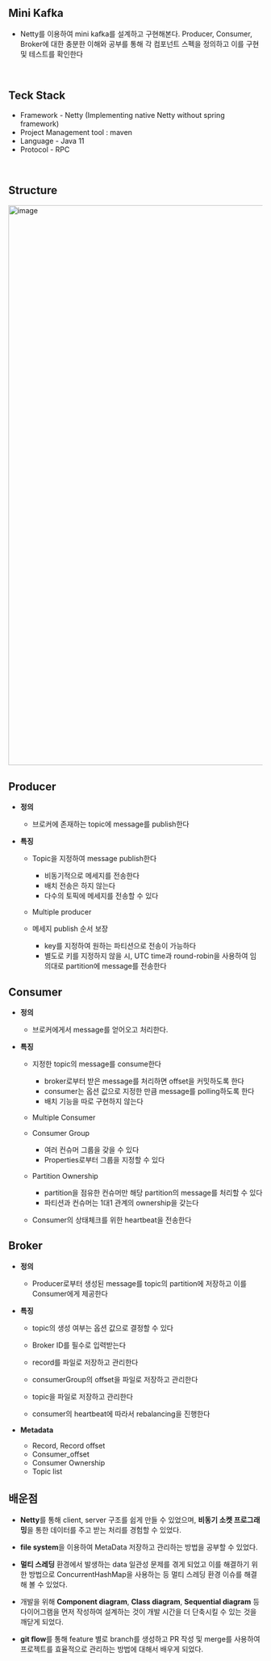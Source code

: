 ## Mini Kafka
- Netty를 이용하여 mini kafka를 설계하고 구현해본다. Producer, Consumer, Broker에 대한 충분한 이해와 공부를 통해 
각 컴포넌트 스펙을 정의하고 이를 구현 및 테스트를 확인한다 

<br>

## Teck Stack

- Framework - Netty (Implementing native Netty without spring framework)
- Project Management tool : maven 
- Language - Java 11
- Protocol - RPC 

<br>

## Structure

<img width="1109" alt="image" src="https://user-images.githubusercontent.com/45396949/130933495-a493e8d4-c82f-41f5-9d9f-3d689e68088c.png">

<br>
  
## Producer

- **정의**

  - 브로커에 존재하는 topic에 message를 publish한다  

- **특징**

  - Topic을 지정하여 message publish한다
     - 비동기적으로 메세지를 전송한다
     - 배치 전송은 하지 않는다
     - 다수의 토픽에 메세지를 전송할 수 있다
  - Multiple producer

  - 메세지 publish 순서 보장
     - key를 지정하여 원하는 파티션으로 전송이 가능하다
     - 별도로 키를 지정하지 않을 시, UTC time과 round-robin을 사용하여 임의대로 partition에 message를 전송한다

  
## Consumer

- **정의**

  - 브로커에게서 message를 얻어오고 처리한다. 

- **특징**

  - 지정한 topic의 message를 consume한다
     - broker로부터 받은 message를 처리하면 offset을 커밋하도록 한다 
     - consumer는 옵션 값으로 지정한 만큼 message를 polling하도록 한다 
     - 배치 기능을 따로 구현하지 않는다

  - Multiple Consumer
  - Consumer Group
     - 여러 컨슈머 그룹을 갖을 수 있다 
     - Properties로부터 그룹을 지정할 수 있다 
  - Partition Ownership
     - partition을 점유한 컨슈머만 해당 partition의 message를 처리할 수 있다
     - 파티션과 컨슈머는 1대1 관계의 ownership을 갖는다 
  - Consumer의 상태체크를 위한 heartbeat을 전송한다

  

## Broker

- **정의**

  - Producer로부터 생성된 message를 topic의 partition에 저장하고 이를 Consumer에게 제공한다 
- **특징**
  - topic의 생성 여부는 옵션 값으로 결정할 수 있다 
   
  - Broker ID를 필수로 입력받는다 
   
  - record를 파일로 저장하고 관리한다 
 
  - consumerGroup의 offset을 파일로 저장하고 관리한다 
  
  - topic을 파일로 저장하고 관리한다 
  
  - consumer의 heartbeat에 따라서 rebalancing을 진행한다 


- **Metadata**
  - Record, Record offset
  - Consumer_offset
  - Consumer Ownership 
  - Topic list 


## 배운점
- **Netty**를 통해 client, server 구조를 쉽게 만들 수 있었으며, **비동기 소켓 프로그래밍**을 통한 데이터를 주고 받는 처리를 경험할 수 있었다.

- **file system**을 이용하여 MetaData 저장하고 관리하는 방법을 공부할 수 있었다.
- **멀티 스레딩** 환경에서 발생하는 data 일관성 문제를 겪게 되었고 이를 해결하기 위한 방법으로 ConcurrentHashMap을 사용하는 등 멀티 스레딩 환경 이슈를 해결해 볼 수 있었다.
- 개발을 위해 **Component diagram**, **Class diagram**, **Sequential diagram** 등 다이어그램을 먼저 작성하여 설계하는 것이 개발 시간을 더 단축시킬 수 있는 것을 깨닫게 되었다.
- **git flow**를 통해  feature 별로 branch를 생성하고 PR 작성 및 merge를 사용하여 프로젝트를 효율적으로 관리하는 방법에 대해서 배우게 되었다. 


